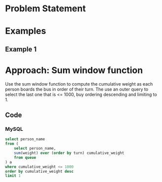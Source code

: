 # Problem Statement

# Examples
## Example 1

# Approach: Sum window function
Use the sum window function to compute the cumulative weight as each person boards the bus in order of their turn.
The use an outer query to select the last one that is <= 1000, buy ordering descending and limiting to 1.
## Code
### MySQL
```sql
select person_name 
from (
    select person_name,
    sum(weight) over (order by turn) cumulative_weight
    from queue
) a 
where cumulative_weight <= 1000
order by cumulative_weight desc
limit 1
```